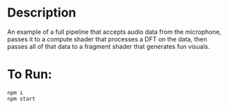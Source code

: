 # Description

An example of a full pipeline that accepts audio data from the microphone, passes it to a compute shader that processes a DFT on the data, then passes all of that data to a fragment shader that generates fun visuals.

# To Run:

```
npm i
npm start
```